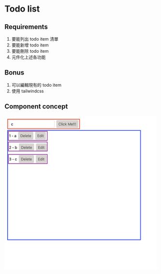 # Todo list

## Requirements

1. 要能列出 todo item 清單
2. 要能新增 todo item
3. 要能刪除 todo item
4. 元件化上述各功能

## Bonus

1. 可以編輯現有的 todo item
2. 使用 tailwindcss

## Component concept

<img src="./media/todolist.png" alt="" width="600" />

